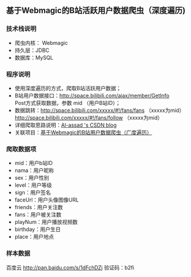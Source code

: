 ## 基于Webmagic的B站活跃用户数据爬虫（深度遍历) ##

### 技术栈说明 ###    
* 爬虫内核： <a herf="http://www.http://webmagic.io/" >Webmagic</a>  
* 持久层：JDBC  
* 数据库：MySQL  

### 程序说明 ###  
* 使用深度遍历的方式，爬取B站活跃用户数据；  
* B站用户数据接口：http://space.bilibili.com/ajax/member/GetInfo   
Post方式获取数据，参数 mid （用户B站ID）；  
* 数据跳转：http://space.bilibili.com/xxxxx/#!/fans/fans  （xxxxx为mid）  
            http://space.bilibili.com/xxxxx/#!/fans/follow  （xxxxx为mid）
* 详细爬取思路说明：<a href="http://blog.csdn.net/al_assad/article/details/70217621">Al-assad 's CSDN blog</a>  
* 关联项目：<a href="https://github.com/Al-assad/Spider-bilibiliuser-full">基于Webmagic的B站用户数据爬虫（广度遍历）</a>

### 爬取数据项 ###  
* mid：用户b站ID  
* nama：用户昵称  
* sex：用户性别  
* level：用户等级  
* sign：用户签名  
* faceUrl：用户头像图像URL  
* friends：用户关注数  
* fans：用户被关注数  
* playNum：用户播放视频数  
* birthday：用户生日  
* place：用户地点  

### 样本数据 ###
百度云 <a href="http://pan.baidu.com/s/1dFchDZj">http://pan.baidu.com/s/1dFchDZj 验证码：b2fi</a>  
